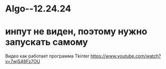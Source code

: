 # Algo--12.24.24
# инпут не виден, поэтому нужно запускать самому
Видео как работает программа Tkinter
https://www.youtube.com/watch?v=7wjS48Fz7OU
